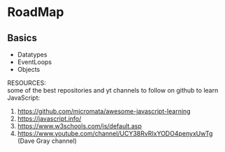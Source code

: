 # RoadMap
## Basics
- Datatypes
- EventLoops
- Objects

RESOURCES:<br>
some of the best repositories and yt channels to follow on github to learn JavaScript:<br>
1) https://github.com/micromata/awesome-javascript-learning
2) https://javascript.info/
3) https://www.w3schools.com/js/default.asp
4) https://www.youtube.com/channel/UCY38RvRIxYODO4penyxUwTg (Dave Gray channel)

